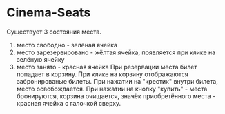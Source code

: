 # Cinema-Seats
Существует 3 состояния места.
1) место свободно - зелёная ячейка
2) место зарезервировано - жёлтая ячейка, появляется при  клике на зелёную ячейку
3) место занято - красная ячейка
При резервации места билет попадает в корзину. При клике на корзину отображаются забронированые билеты. При нажатии на "крестик" внутри билета, место освобождается. 
При нажатии на кнопку "купить" - места бронируются, корзина очищается, значёк приобретённого места - красная ячейка с галочкой сверху.
